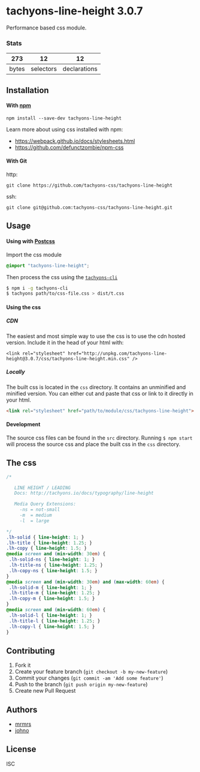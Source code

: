 # tachyons-line-height 3.0.7

Performance based css module.

### Stats

273 | 12 | 12
---|---|---
bytes | selectors | declarations

## Installation

#### With [npm](https://npmjs.com)

```
npm install --save-dev tachyons-line-height
```

Learn more about using css installed with npm:
* https://webpack.github.io/docs/stylesheets.html
* https://github.com/defunctzombie/npm-css

#### With Git

http:
```
git clone https://github.com/tachyons-css/tachyons-line-height
```

ssh:
```
git clone git@github.com:tachyons-css/tachyons-line-height.git
```

## Usage

#### Using with [Postcss](https://github.com/postcss/postcss)

Import the css module

```css
@import "tachyons-line-height";
```

Then process the css using the [`tachyons-cli`](https://github.com/tachyons-css/tachyons-cli)

```sh
$ npm i -g tachyons-cli
$ tachyons path/to/css-file.css > dist/t.css
```

#### Using the css

##### CDN
The easiest and most simple way to use the css is to use the cdn hosted version. Include it in the head of your html with:

```
<link rel="stylesheet" href="http://unpkg.com/tachyons-line-height@3.0.7/css/tachyons-line-height.min.css" />
```

##### Locally
The built css is located in the `css` directory. It contains an unminified and minified version.
You can either cut and paste that css or link to it directly in your html.

```html
<link rel="stylesheet" href="path/to/module/css/tachyons-line-height">
```

#### Development

The source css files can be found in the `src` directory.
Running `$ npm start` will process the source css and place the built css in the `css` directory.

## The css

```css
/*

   LINE HEIGHT / LEADING
   Docs: http://tachyons.io/docs/typography/line-height

   Media Query Extensions:
     -ns = not-small
     -m  = medium
     -l  = large

*/
.lh-solid { line-height: 1; }
.lh-title { line-height: 1.25; }
.lh-copy { line-height: 1.5; }
@media screen and (min-width: 30em) {
 .lh-solid-ns { line-height: 1; }
 .lh-title-ns { line-height: 1.25; }
 .lh-copy-ns { line-height: 1.5; }
}
@media screen and (min-width: 30em) and (max-width: 60em) {
 .lh-solid-m { line-height: 1; }
 .lh-title-m { line-height: 1.25; }
 .lh-copy-m { line-height: 1.5; }
}
@media screen and (min-width: 60em) {
 .lh-solid-l { line-height: 1; }
 .lh-title-l { line-height: 1.25; }
 .lh-copy-l { line-height: 1.5; }
}
```

## Contributing

1. Fork it
2. Create your feature branch (`git checkout -b my-new-feature`)
3. Commit your changes (`git commit -am 'Add some feature'`)
4. Push to the branch (`git push origin my-new-feature`)
5. Create new Pull Request

## Authors

* [mrmrs](http://mrmrs.io)
* [johno](http://johnotander.com)

## License

ISC

